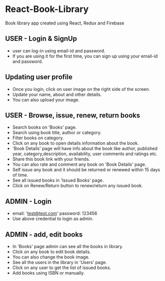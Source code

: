 # React-Book-Library
Book library app created using React, Redux and Firebase

## USER - Login & SignUp
* user can log-in using email-id and password.
* If you are using it for the first time, you can sign up using your email-id and password.

## Updating user profile
* Once you login, click on user image on the right side of the screen.
* Update your name, about and other details.
* You can also upload your image.

## USER - Browse, issue, renew, return books
* Search books on 'Books' page.
* Search using book title, author or category.
* Filter books on category.
* Click on any book to open details information about the book.
* 'Book Details' page will have info about the book like author, published year, category,description, availability, user comments and ratings etc.
* Share this book link with your friends.
* You can also rate and comment any book on 'Book Details' page.
* Self issue any book and it should be returned or renewed within 15 days of time.
* See all issued books in 'Issued Books' page.
* Click on Renew/Return button to renew/return any issued book.

## ADMIN - Login
* email: 'test@test.com' password: 123456
* Use above credential to login as admin.

## ADMIN - add, edit books
* In 'Books' page admin can see all the books in library.
* Click on any book to edit book details.
* You can also change the book image.
* See all the users in the library in 'Users' page. 
* Click on any user to get the list of issued books.
* Add books using ISBN or manually.
